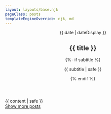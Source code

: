 ```yaml
---
layout: layouts/base.njk
pageClass: posts
templateEngineOverride: njk, md
---
```


<article class="article">
  <header class="article__header">
    <time class='article__time' datetime="{{ date }}">{{ date | dateDisplay }}</time>
    <h1 class='article__title'>{{ title }}</h1>
        {%- if subtitle %}
          <p class="article__subtitle">{{ subtitle | safe }}</p>
        {% endif %}
  </header>
  <div class="article__content">
    {{ content | safe }}
  </div>
</article>
<aside class="footnote">
  <a href="/blog">Show more posts</a>
</aside>